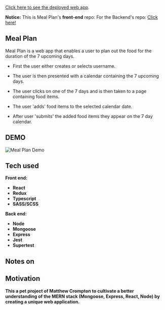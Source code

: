 [Click here to see the deployed web app](https://mcromp.github.io/meal-plan/).

<b>Notice:</b>
This is Meal Plan's **front-end** repo:
For the Backend's repo:
[Click here!](https://github.com/mcromp/meal-plan-backend)

## Meal Plan

Meal Plan is a web app that enables a user to plan out the food for the duration of the 7 upcoming days.

- First the user either creates or selects username.
- The user is then presented with a calendar containing the 7 upcoming days.
- The user clicks on one of the 7 days and is then taken to a page containing food items.

- The user 'adds' food items to the selected calendar date.
- After user 'submits' the added food items they appear on the 7 day calendar.

## DEMO

![Meal Plan Demo](src/assets/demo.gif)

## Tech used

<b>Front end:<b>

- React
- Redux
- Typescript
- SASS/SCSS

<b>Back end: <b>

- Node
- Mongoose
- Express
- Jest
- Supertest

## Notes on

## Motivation

This a pet project of Matthew Crompton to cultivate a better understanding of the MERN stack (Mongoose, Express, React, Node) by creating a unique web application.
